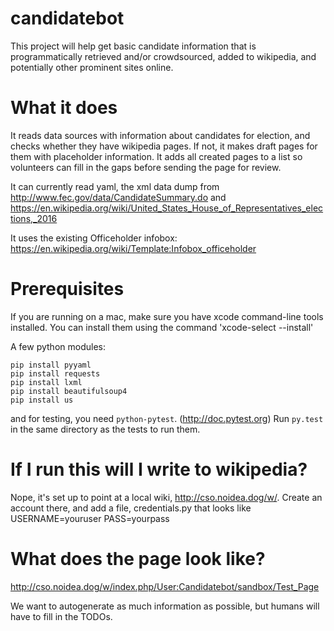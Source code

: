 # candidatebot

This project will help get basic candidate information that is programmatically retrieved and/or crowdsourced, added to wikipedia, and potentially other prominent sites online.

# What it does
It reads data sources with information about candidates for election, and
checks whether they have wikipedia pages. If not, it makes draft pages for
them with placeholder information. It adds all created pages to a list so
volunteers can fill in the gaps before sending the page for review.

It can currently read yaml, the xml data dump from http://www.fec.gov/data/CandidateSummary.do and https://en.wikipedia.org/wiki/United_States_House_of_Representatives_elections,_2016

It uses the existing Officeholder infobox:
https://en.wikipedia.org/wiki/Template:Infobox_officeholder

# Prerequisites

If you are running on a mac, make sure you have xcode command-line tools installed. You can install them using the command 'xcode-select --install'

A few python modules:

```
pip install pyyaml
pip install requests
pip install lxml
pip install beautifulsoup4
pip install us
```

and for testing, you need `python-pytest`. (http://doc.pytest.org)
Run `py.test` in the same directory as the tests to run them.


# If I run this will I write to wikipedia?
Nope, it's set up to point at a local wiki, http://cso.noidea.dog/w/. Create an account there, and add a file, credentials.py that looks like
USERNAME=youruser
PASS=yourpass


# What does the page look like?

http://cso.noidea.dog/w/index.php/User:Candidatebot/sandbox/Test_Page

We want to autogenerate as much information as possible, but humans will have to fill in the TODOs.
